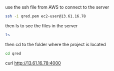use the ssh file from AWS to connect to the server

```bash
ssh -i qred.pem ec2-user@13.61.16.78
```

then ls to see the files in the server

```bash
ls
```

then cd to the folder where the project is located

```bash
cd qred
```

curl http://13.61.16.78:4000
